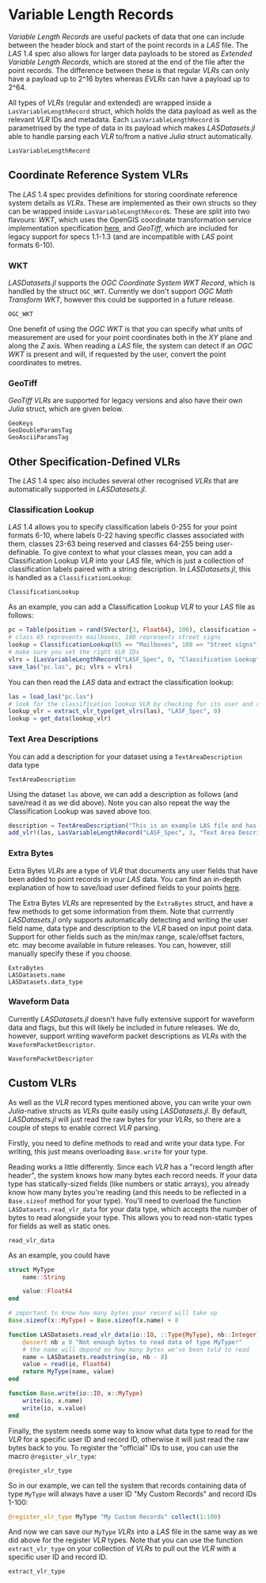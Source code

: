 # Variable Length Records

*Variable Length Records* are useful packets of data that one can include between the header block and start of the point records in a *LAS* file. The *LAS* 1.4 spec also allows for larger data payloads to be stored as *Extended Variable Length Records*, which are stored at the end of the file after the point records. The difference between these is that regular *VLRs* can only have a payload up to 2^16 bytes whereas *EVLRs* can have a payload up to 2^64.

All types of *VLRs* (regular and extended) are wrapped inside a `LasVariableLengthRecord` struct, which holds the data payload as well as the relevant *VLR* IDs and metadata. Each `LasVariableLengthRecord` is parametrised by the type of data in its payload which makes *LASDatasets.jl* able to handle parsing each *VLR* to/from a native *Julia* struct automatically.

```@docs; canonical = false
LasVariableLengthRecord
```

## Coordinate Reference System VLRs

The *LAS* 1.4 spec provides definitions for storing coordinate reference system details as *VLRs*. These are implemented as their own structs so they can be wrapped inside `LasVariableLengthRecord`s. These are split into two flavours: *WKT*, which uses the OpenGIS
coordinate transformation service implementation specification [here](https://www.opengeospatial.org/standards/ct), and *GeoTiff*, which are included for legacy support for specs 1.1-1.3 (and are incompatible with *LAS* point formats 6-10).

### WKT

*LASDatasets.jl* supports the *OGC Coordinate System WKT Record*, which is handled by the struct `OGC_WKT`. Currently we don't support *OGC Math Transform WKT*, however this could be supported in a future release.

```@docs; canonical = false
OGC_WKT
```

One benefit of using the *OGC WKT* is that you can specify what units of measurement are used for your point coordinates both in the *XY* plane and along the *Z* axis. When reading a *LAS* file, the system can detect if an *OGC WKT* is present and will, if requested by the user, convert the point coordinates to metres.

### GeoTiff

*GeoTiff* *VLRs* are supported for legacy versions and also have their own *Julia* struct, which are given below. 

```@docs; canonical = false
GeoKeys
GeoDoubleParamsTag
GeoAsciiParamsTag
```

## Other Specification-Defined VLRs

The *LAS* 1.4 spec also includes several other recognised *VLRs* that are automatically supported in *LASDatasets.jl*. 

### Classification Lookup

*LAS* 1.4 allows you to specify classification labels 0-255 for your point formats 6-10, where labels 0-22 having specific classes associated with them, classes 23-63 being reserved and classes 64-255 being user-definable. To give context to what your classes mean, you can add a Classification Lookup *VLR* into your *LAS* file, which is just a collection of classification labels paired with a string description. In *LASDatasets.jl*, this is handled as a `ClassificationLookup`:

```@docs; canonical = false
ClassificationLookup
```

As an example, you can add a Classification Lookup *VLR* to your *LAS* file as follows:

```julia
pc = Table(position = rand(SVector{3, Float64}, 100), classification = rand((65, 100), 100))
# class 65 represents mailboxes, 100 represents street signs
lookup = ClassificationLookup(65 => "Mailboxes", 100 => "Street signs")
# make sure you set the right VLR IDs
vlrs = [LasVariableLengthRecord("LASF_Spec", 0, "Classification Lookup", lookup)]
save_las("pc.las", pc; vlrs = vlrs)
```

You can then read the *LAS* data and extract the classification lookup:

```julia
las = load_las("pc.las")
# look for the classification lookup VLR by checking for its user and record IDs
lookup_vlr = extract_vlr_type(get_vlrs(las), "LASF_Spec", 0)
lookup = get_data(lookup_vlr)
```

### Text Area Descriptions

You can add a description for your dataset using a `TextAreaDescription` data type

```@docs; canonical = false
TextAreaDescription
```

Using the dataset `las` above, we can add a description as follows (and save/read it as we did above). Note you can also repeat the way the Classification Lookup was saved above too.

```julia
description = TextAreaDescription("This is an example LAS file and has no specific meaning")
add_vlr!(las, LasVariableLengthRecord("LASF_Spec", 3, "Text Area Description", description))
```

### Extra Bytes

Extra Bytes *VLRs* are a type of *VLR* that documents any user fields that have been added to point records in your *LAS* data. You can find an in-depth explanation of how to save/load user defined fields to your points [here](./user_fields.md). 

The Extra Bytes *VLRs* are represented by the `ExtraBytes` struct, and have a few methods to get some information from them. Note that currrently *LASDatasets.jl* only supports automatically detecting and writing the user field name, data type and description to the *VLR* based on input point data. Support for other fields such as the min/max range, scale/offset factors, etc. may become available in future releases. You can, however, still manually specify these if you choose.

```@docs; canonical = false
ExtraBytes
LASDatasets.name
LASDatasets.data_type
```

### Waveform Data

Currently *LASDatasets.jl* doesn't have fully extensive support for waveform data and flags, but this will likely be included in future releases. We do, however, support writing waveform packet descriptions as *VLRs* with the `WaveformPacketDescriptor`. 

```@docs; canonical = false
WaveformPacketDescriptor
```

## Custom VLRs

As well as the *VLR* record types mentioned above, you can write your own *Julia*-native structs as *VLRs* quite easily using *LASDatasets.jl*. By default, *LASDatasets.jl* will just read the raw bytes for your *VLRs*, so there are a couple of steps to enable correct *VLR* parsing.

Firstly, you need to define methods to read and write your data type. For writing, this just means overloading `Base.write` for your type.

Reading works a little differently. Since each *VLR* has a "record length after header", the system knows how many bytes each record needs. If your data type has statically-sized fields (like numbers or static arrays), you already know how many bytes you're reading (and this needs to be reflected in a `Base.sizeof` method for your type). You'll need to overload the function `LASDatasets.read_vlr_data` for your data type, which accepts the number of bytes to read alongside your type. This allows you to read non-static types for fields as well as static ones.

```@docs; canonical = false
read_vlr_data
```

As an example, you could have

```julia
struct MyType
    name::String

    value::Float64
end

# important to know how many bytes your record will take up
Base.sizeof(x::MyType) = Base.sizeof(x.name) + 8

function LASDatasets.read_vlr_data(io::IO, ::Type{MyType}, nb::Integer)
    @assert nb ≥ 8 "Not enough bytes to read data of type MyType!"
    # the name will depend on how many bytes we've been told to read
    name = LASDatasets.readstring(io, nb - 8)
    value = read(io, Float64)
    return MyType(name, value)
end

function Base.write(io::IO, x::MyType)
    write(io, x.name)
    write(io, x.value)
end
```

Finally, the system needs some way to know what data type to read for the *VLR* for a specific user ID and record ID, otherwise it will just read the raw bytes back to you. To register the "official" IDs to use, you can use the macro `@register_vlr_type`:

```@docs; canonical = false
@register_vlr_type
```

So in our example, we can tell the system that records containing data of type `MyType` will always have a user ID "My Custom Records" and record IDs 1-100:

```julia
@register_vlr_type MyType "My Custom Records" collect(1:100)
```

And now we can save our `MyType` *VLRs* into a *LAS* file in the same way as we did above for the register *VLR* types. Note that you can use the function `extract_vlr_type` on your collection of *VLRs* to pull out the *VLR* with a specific user ID and record ID. 

```@docs; canonical = false
extract_vlr_type
```